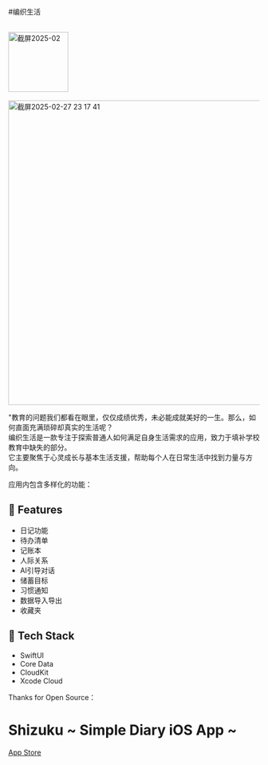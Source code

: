 #编织生活

</br>
<img width="120" alt="截屏2025-02" src="https://github.com/user-attachments/assets/2237d47d-4117-4f20-a36f-f56ce7f02da6" />
</br>
</br>

<img width="609" alt="截屏2025-02-27 23 17 41" src="https://github.com/user-attachments/assets/e2ad00e1-0167-4160-8453-adc6453a951c" />

</br>

"教育的问题我们都看在眼里，仅仅成绩优秀，未必能成就美好的一生。那么，如何直面充满琐碎却真实的生活呢？</br>
编织生活是一款专注于探索普通人如何满足自身生活需求的应用，致力于填补学校教育中缺失的部分。</br>
它主要聚焦于心灵成长与基本生活支援，帮助每个人在日常生活中找到力量与方向。</br>

应用内包含多样化的功能：

## 🐣 Features
* 日记功能
* 待办清单
* 记账本
* 人际关系
* AI引导对话
* 储蓄目标
* 习惯通知
* 数据导入导出
* 收藏夹

## 🥞 Tech Stack

* SwiftUI
* Core Data
* CloudKit
* Xcode Cloud


Thanks for Open Source：
# Shizuku ~ Simple Diary iOS App ~
[App Store](https://apps.apple.com/jp/app/id6451009770)

